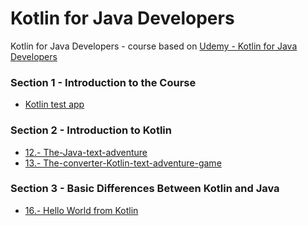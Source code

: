 # Kotlin for Java Developers
Kotlin for Java Developers - course based on [Udemy - Kotlin for Java Developers](https://www.udemy.com/share/101Zr6BkIcdF5VQXo=/)

### Section 1 -  Introduction to the Course

- [Kotlin test app](https://github.com/Fox-McCloud-MX/Kotlin-for-Java-Developers/tree/master/Section-1/kotlin-test)

### Section 2 - Introduction to Kotlin

- [12.- The-Java-text-adventure](https://github.com/Fox-McCloud-MX/Kotlin-for-Java-Developers/tree/master/Section-2/12-The-Java-text-adventure)
- [13.- The-converter-Kotlin-text-adventure-game](https://github.com/Fox-McCloud-MX/Kotlin-for-Java-Developers/tree/master/Section-2/13-The-converter-Kotlin-text-adventure-game)

### Section 3 - Basic Differences Between Kotlin and Java

- [16.- Hello World from Kotlin](https://github.com/Fox-McCloud-MX/Kotlin-for-Java-Developers/blob/master/Section-3/Basic-Differences-Between-Kotling-and-Java/src/com/mx/kotlin/_16/hello/world/HelloWorld.kt)

